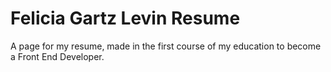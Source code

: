 # Felicia Gartz Levin Resume

A page for my resume, made in the first course of my education to become a Front End Developer.
